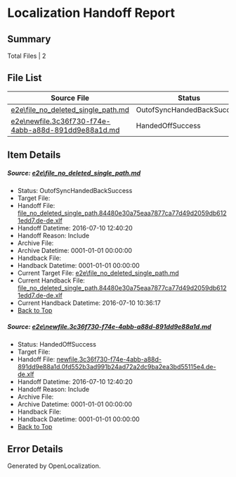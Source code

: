 # <a name='report-top'></a> Localization Handoff Report

## Summary
 Total Files | 2

## File List
 Source File | Status | Details 
 ----------- | ------ | ------- 
 [e2e\file_no_deleted_single_path.md](https://github.com/OpenLocalizationTestOrg/oltest/blob/1709dcc958681d26b59b72239087665e7efad8d0/e2e/file_no_deleted_single_path.md) | OutofSyncHandedBackSuccess | [Details](#c58d6a1ca47425703cbc2ca206bdb1e89b5e4bdf3)
 [e2e\newfile.3c36f730-f74e-4abb-a88d-891dd9e88a1d.md](https://github.com/OpenLocalizationTestOrg/oltest/blob/1709dcc958681d26b59b72239087665e7efad8d0/e2e/newfile.3c36f730-f74e-4abb-a88d-891dd9e88a1d.md) | HandedOffSuccess | [Details](#fbe4ef587908ebe6fddba5573e0df06da937b2605)

## Item Details
##### <a name='c58d6a1ca47425703cbc2ca206bdb1e89b5e4bdf3'></a> Source: [e2e\file_no_deleted_single_path.md](https://github.com/OpenLocalizationTestOrg/oltest/blob/1709dcc958681d26b59b72239087665e7efad8d0/e2e/file_no_deleted_single_path.md)
* Status: OutofSyncHandedBackSuccess
* Target File: 
* Handoff File: [file_no_deleted_single_path.84480e30a75eaa7877ca77d49d2059db6121edd7.de-de.xlf](https://github.com/OpenLocalizationTestOrg/olhandoff-e2e/blob/5f8a6d0f95f9643db0bf551a93c8c9241daf50e5/ol-handoff/OpenLocalizationTestOrg/oltest-dede-fly/ci/mt/file_no_deleted_single_path.84480e30a75eaa7877ca77d49d2059db6121edd7.de-de.xlf)
* Handoff Datetime: 2016-07-10 12:40:20
* Handoff Reason: Include
* Archive File: 
* Archive Datetime: 0001-01-01 00:00:00
* Handback File: 
* Handback Datetime: 0001-01-01 00:00:00
* Current Target File: [e2e\file_no_deleted_single_path.md](https://github.com/OpenLocalizationTestOrg/oltest-dede-fly/blob/3494d8da8ef58ee243d6866bc960a3b47e5fdcb3/e2e/file_no_deleted_single_path.md)
* Current Handback File: [file_no_deleted_single_path.84480e30a75eaa7877ca77d49d2059db6121edd7.de-de.xlf](https://github.com/OpenLocalizationTestOrg/olhandback-e2e/blob/6f7f1f01d249a381ed5be84865327c69bfb6cf7b/ol-handback/OpenLocalizationTestOrg/oltest-dede-fly/ci/mt/file_no_deleted_single_path.84480e30a75eaa7877ca77d49d2059db6121edd7.de-de.xlf)
* Current Handback Datetime: 2016-07-10 10:36:17
* [Back to Top](#report-top)

##### <a name='fbe4ef587908ebe6fddba5573e0df06da937b2605'></a> Source: [e2e\newfile.3c36f730-f74e-4abb-a88d-891dd9e88a1d.md](https://github.com/OpenLocalizationTestOrg/oltest/blob/1709dcc958681d26b59b72239087665e7efad8d0/e2e/newfile.3c36f730-f74e-4abb-a88d-891dd9e88a1d.md)
* Status: HandedOffSuccess
* Target File: 
* Handoff File: [newfile.3c36f730-f74e-4abb-a88d-891dd9e88a1d.0fd552b3ad991b24ad72a2dc9ba2ea3bd55115e4.de-de.xlf](https://github.com/OpenLocalizationTestOrg/olhandoff-e2e/blob/5f8a6d0f95f9643db0bf551a93c8c9241daf50e5/ol-handoff/OpenLocalizationTestOrg/oltest-dede-fly/ci/mt/newfile.3c36f730-f74e-4abb-a88d-891dd9e88a1d.0fd552b3ad991b24ad72a2dc9ba2ea3bd55115e4.de-de.xlf)
* Handoff Datetime: 2016-07-10 12:40:20
* Handoff Reason: Include
* Archive File: 
* Archive Datetime: 0001-01-01 00:00:00
* Handback File: 
* Handback Datetime: 0001-01-01 00:00:00
* [Back to Top](#report-top)


## Error Details

Generated by OpenLocalization.

